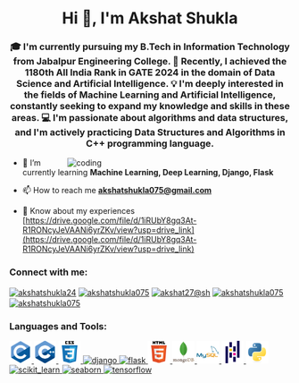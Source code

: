 <h1 align="center">Hi 👋, I'm Akshat Shukla</h1>
<h3 align="center">🎓 I'm currently pursuing my B.Tech in Information Technology from Jabalpur Engineering College. 🚀 Recently, I achieved the 1180th All India Rank in GATE 2024 in the domain of Data Science and Artificial Intelligence. 💡 I'm deeply interested in the fields of Machine Learning and Artificial Intelligence, constantly seeking to expand my knowledge and skills in these areas. 💻 I'm passionate about algorithms and data structures, and I'm actively practicing Data Structures and Algorithms in C++ programming language.</h3>

<img align="right" alt="coding" width="400" src="https://user-images.githubusercontent.com/74038190/212749171-b84692a8-2b04-4e3b-93ca-ac14705da224.gif">

- 🌱 I’m currently learning **Machine Learning, Deep Learning, Django, Flask**

- 📫 How to reach me **akshatshukla075@gmail.com**

- 📄 Know about my experiences [https://drive.google.com/file/d/1iRUbY8gq3At-R1RONcyJeVAANi6yrZKv/view?usp=drive_link](https://drive.google.com/file/d/1iRUbY8gq3At-R1RONcyJeVAANi6yrZKv/view?usp=drive_link)

<h3 align="left">Connect with me:</h3>
<p align="left">
<a href="https://linkedin.com/in/akshatshukla24" target="blank"><img align="center" src="https://raw.githubusercontent.com/rahuldkjain/github-profile-readme-generator/master/src/images/icons/Social/linked-in-alt.svg" alt="akshatshukla24" height="30" width="40" /></a>
<a href="https://kaggle.com/akshatshukla075" target="blank"><img align="center" src="https://raw.githubusercontent.com/rahuldkjain/github-profile-readme-generator/master/src/images/icons/Social/kaggle.svg" alt="akshatshukla075" height="30" width="40" /></a>
<a href="https://instagram.com/akshat27@sh" target="blank"><img align="center" src="https://raw.githubusercontent.com/rahuldkjain/github-profile-readme-generator/master/src/images/icons/Social/instagram.svg" alt="akshat27@sh" height="30" width="40" /></a>
<a href="https://www.hackerrank.com/akshatshukla075" target="blank"><img align="center" src="https://raw.githubusercontent.com/rahuldkjain/github-profile-readme-generator/master/src/images/icons/Social/hackerrank.svg" alt="akshatshukla075" height="30" width="40" /></a>
<a href="https://www.leetcode.com/akshatshukla075" target="blank"><img align="center" src="https://raw.githubusercontent.com/rahuldkjain/github-profile-readme-generator/master/src/images/icons/Social/leet-code.svg" alt="akshatshukla075" height="30" width="40" /></a>
</p>

<h3 align="left">Languages and Tools:</h3>
<p align="left"> <a href="https://www.cprogramming.com/" target="_blank" rel="noreferrer"> <img src="https://raw.githubusercontent.com/devicons/devicon/master/icons/c/c-original.svg" alt="c" width="40" height="40"/> </a> <a href="https://www.w3schools.com/cpp/" target="_blank" rel="noreferrer"> <img src="https://raw.githubusercontent.com/devicons/devicon/master/icons/cplusplus/cplusplus-original.svg" alt="cplusplus" width="40" height="40"/> </a> <a href="https://www.w3schools.com/css/" target="_blank" rel="noreferrer"> <img src="https://raw.githubusercontent.com/devicons/devicon/master/icons/css3/css3-original-wordmark.svg" alt="css3" width="40" height="40"/> </a> <a href="https://www.djangoproject.com/" target="_blank" rel="noreferrer"> <img src="https://cdn.worldvectorlogo.com/logos/django.svg" alt="django" width="40" height="40"/> </a> <a href="https://flask.palletsprojects.com/" target="_blank" rel="noreferrer"> <img src="https://www.vectorlogo.zone/logos/pocoo_flask/pocoo_flask-icon.svg" alt="flask" width="40" height="40"/> </a> <a href="https://www.w3.org/html/" target="_blank" rel="noreferrer"> <img src="https://raw.githubusercontent.com/devicons/devicon/master/icons/html5/html5-original-wordmark.svg" alt="html5" width="40" height="40"/> </a> <a href="https://www.mongodb.com/" target="_blank" rel="noreferrer"> <img src="https://raw.githubusercontent.com/devicons/devicon/master/icons/mongodb/mongodb-original-wordmark.svg" alt="mongodb" width="40" height="40"/> </a> <a href="https://www.mysql.com/" target="_blank" rel="noreferrer"> <img src="https://raw.githubusercontent.com/devicons/devicon/master/icons/mysql/mysql-original-wordmark.svg" alt="mysql" width="40" height="40"/> </a> <a href="https://pandas.pydata.org/" target="_blank" rel="noreferrer"> <img src="https://raw.githubusercontent.com/devicons/devicon/2ae2a900d2f041da66e950e4d48052658d850630/icons/pandas/pandas-original.svg" alt="pandas" width="40" height="40"/> </a> <a href="https://www.python.org" target="_blank" rel="noreferrer"> <img src="https://raw.githubusercontent.com/devicons/devicon/master/icons/python/python-original.svg" alt="python" width="40" height="40"/> </a> <a href="https://scikit-learn.org/" target="_blank" rel="noreferrer"> <img src="https://upload.wikimedia.org/wikipedia/commons/0/05/Scikit_learn_logo_small.svg" alt="scikit_learn" width="40" height="40"/> </a> <a href="https://seaborn.pydata.org/" target="_blank" rel="noreferrer"> <img src="https://seaborn.pydata.org/_images/logo-mark-lightbg.svg" alt="seaborn" width="40" height="40"/> </a> <a href="https://www.tensorflow.org" target="_blank" rel="noreferrer"> <img src="https://www.vectorlogo.zone/logos/tensorflow/tensorflow-icon.svg" alt="tensorflow" width="40" height="40"/> </a> </p>

<!--<p><img align="left" src="https://github-readme-stats.vercel.app/api/top-langs?username=akshatvar&show_icons=true&locale=en&layout=compact" alt="akshatvar" /></p>

<p>&nbsp;<img align="center" src="https://github-readme-stats.vercel.app/api?username=akshatvar&show_icons=true&locale=en" alt="akshatvar" /></p>

<p><img align="center" src="https://github-readme-streak-stats.herokuapp.com/?user=akshatvar&" alt="akshatvar" /></p>-->

